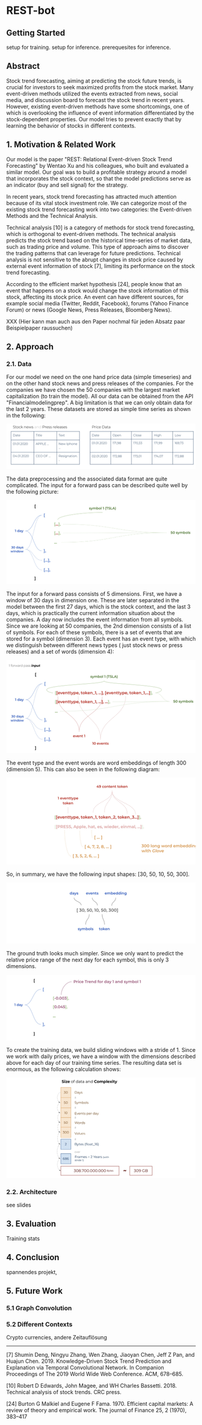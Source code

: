 # REST-bot

## Getting Started
setup for training.
setup for inference.
prerequesites for inference.
## Abstract
Stock trend forecasting, aiming at predicting the stock future trends, is crucial for investors to seek maximized profits from the stock market. Many event-driven methods utilized the events extracted from news, social media, and discussion board to forecast the stock trend in recent years. However, existing event-driven methods have some shortcomings, one of which is overlooking the influence of event information differentiated by the stock-dependent properties. Our model tries to prevent exactly that by learning the behavior of stocks in different contexts. 

## 1. Motivation & Related Work
Our model is the paper "REST: Relational Event-driven Stock Trend Forecasting" by Wentao Xu and his colleagues, who built and evaluated a similar model. Our goal was to build a profitable strategy around a model that incorporates the stock context, so that the model predictions serve as an indicator (buy and sell signal) for the strategy.

In recent years, stock trend forecasting has attracted much attention because of its vital stock investment role. We can categorize most of the existing stock trend forecasting work into two categories: the Event-driven Methods and the Technical Analysis.

Technical analysis [10] is a category of methods for stock trend forecasting, which is orthogonal to event-driven methods. The technical analysis predicts the stock trend based on the historical time-series of market data, such as trading price and volume. This type of approach aims to discover the trading patterns that can leverage for future predictions. Technical analysis is not sensitive to the abrupt changes in stock price caused by external event information of stock [7], limiting its performance on the stock trend forecasting.

According to the efficient market hypothesis [24], people know that an event that happens on a stock would change the stock information of this stock, affecting its stock price. An event can have different sources, for example social media (Twitter, Reddit, Facebook), forums (Yahoo Finance Forum) or news (Google News, Press Releases, Bloomberg News). 

XXX (Hier kann man auch aus den Paper nochmal für jeden Absatz paar Beispielpaper raussuchen)

## 2. Approach
### 2.1. Data
For our model we need on the one hand price data (simple timeseries) and on the other hand stock news and press releases of the companies. For the companies we have chosen the 50 companies with the largest market capitalization (to train the model). All our data can be obtained from the API "Financialmodelingprep". A big limitation is that we can only obtain data for the last 2 years. These datasets are stored as simple time series as shown in the following:

![](https://github.com/m0e33/REST-bot/blob/report/assets/image1.jpg?raw=true)

The data preprocessing and the associated data format are quite complicated. The input for a forward pass can be described quite well by the following picture:

![](https://github.com/m0e33/REST-bot/blob/report/assets/image2.jpg?raw=true)

The input for a forward pass consists of 5 dimensions. First, we have a window of 30 days in dimension one. These are later separated in the model between the first 27 days, which is the stock context, and the last 3 days, which is practically the current information situation about the companies. A day now includes the event information from all symbols. Since we are looking at 50 companies, the 2nd dimension consists of a list of symbols. For each of these symbols, there is a set of events that are stored for a symbol (dimension 3). Each event has an event type, with which we distinguish between different news types ( just stock news or press releases) and a set of words (dimension 4):

![](https://github.com/m0e33/REST-bot/blob/report/assets/image3.jpg?raw=true)

The event type and the event words are word embeddings of length 300 (dimension 5). This can also be seen in the following diagram:

![](https://github.com/m0e33/REST-bot/blob/report/assets/image4.jpg?raw=true)

So, in summary, we have the following input shapes: [30, 50, 10, 50, 300].

![](https://github.com/m0e33/REST-bot/blob/report/assets/image5.jpg?raw=true)

The ground truth looks much simpler. Since we only want to predict the relative price range of the next day for each symbol, this is only 3 dimensions. 

![](https://github.com/m0e33/REST-bot/blob/report/assets/image6.jpg?raw=true)

To create the training data, we build sliding windows with a stride of 1. Since we work with daily prices, we have a window with the dimensions described above for each day of our training time series. The resulting data set is enormous, as the following calculation shows:

![](https://github.com/m0e33/REST-bot/blob/report/assets/image7.jpg?raw=true)


### 2.2. Architecture
see slides
## 3. Evaluation
Training stats
## 4. Conclusion
spannendes projekt, 
## 5. Future Work
### 5.1 Graph Convolution
### 5.2 Different Contexts
Crypto currencies, andere Zeitauflösung

---

[7] Shumin Deng, Ningyu Zhang, Wen Zhang, Jiaoyan Chen, Jeff Z Pan, and Huajun Chen. 2019. Knowledge-Driven Stock Trend Prediction and Explanation via Temporal Convolutional Network. In Companion Proceedings of The 2019 World Wide Web Conference. ACM, 678–685.

[10] Robert D Edwards, John Magee, and WH Charles Bassetti. 2018. Technical analysis of stock trends. CRC press. 

[24] Burton G Malkiel and Eugene F Fama. 1970. Efficient capital markets: A review
of theory and empirical work. The journal of Finance 25, 2 (1970), 383–417
